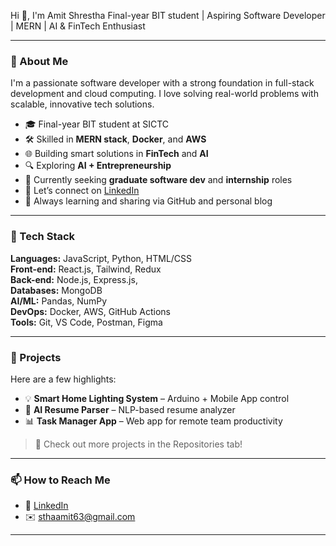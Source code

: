 Hi 👋, I'm Amit Shrestha
Final-year BIT student | Aspiring Software Developer | MERN | AI & FinTech Enthusiast

---

### 🌸 About Me

I'm a passionate software developer with a strong foundation in full-stack development and cloud computing. I love solving real-world problems with scalable, innovative tech solutions.

- 🎓 Final-year BIT student at SICTC  
- 🛠️ Skilled in **MERN stack**, **Docker**, and **AWS**
- 🌐 Building smart solutions in **FinTech** and **AI**
- 🔍 Exploring **AI + Entrepreneurship**
- 🚀 Currently seeking **graduate software dev** and **internship** roles  
- 💬 Let’s connect on [LinkedIn](https://www.linkedin.com/in/amit-shrestha-240300251/)  
- 🧠 Always learning and sharing via GitHub and personal blog

---

### 🚀 Tech Stack

**Languages:** JavaScript, Python, HTML/CSS  
**Front-end:** React.js, Tailwind, Redux  
**Back-end:** Node.js, Express.js,   
**Databases:** MongoDB  
**AI/ML:** Pandas, NumPy   
**DevOps:** Docker, AWS, GitHub Actions  
**Tools:** Git, VS Code, Postman, Figma  

---

### 📌 Projects

Here are a few highlights:

- 💡 **Smart Home Lighting System** – Arduino + Mobile App control  
- 🧠 **AI Resume Parser** – NLP-based resume analyzer  
- 📊 **Task Manager App** – Web app for remote team productivity  

> 🔗 Check out more projects in the Repositories tab!

---

### 📫 How to Reach Me

- 💼 [LinkedIn](https://www.linkedin.com/in/amit-shrestha-240300251/)
- ✉️ sthaamit63@gmail.com

---

